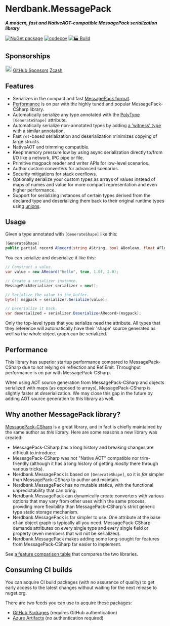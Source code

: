 ﻿# Nerdbank.MessagePack

***A modern, fast and NativeAOT-compatible MessagePack serialization library***

[![NuGet package](https://img.shields.io/nuget/v/Nerdbank.MessagePack.svg)](https://www.nuget.org/packages/Nerdbank.MessagePack)
[![codecov](https://codecov.io/gh/AArnott/Nerdbank.MessagePack/graph/badge.svg?token=CLMWEX3M3W)](https://codecov.io/gh/AArnott/Nerdbank.MessagePack)
[![🏭 Build](https://github.com/AArnott/Nerdbank.MessagePack/actions/workflows/build.yml/badge.svg)](https://github.com/AArnott/Nerdbank.MessagePack/actions/workflows/build.yml)

## Sponsorships

[<img src="https://api.gitsponsors.com/api/badge/img?id=879168187" height="20">](https://api.gitsponsors.com/api/badge/link?p=pEV0ApEQ0ApecAZcfCQ/AFcZKwlQksIdcuFwaaTXw5BFj/005M+61mfsxkFyG0aRdZmeFpC9igXTBSUgJoKoGQPhBm+jq4QRVyU8p52xKPofoYJd3Xv7RnuMoNiUhwa8EnM3maMXO+enMnJ6K0Rn0Q==)
[GitHub Sponsors](https://github.com/sponsors/AArnott)
[Zcash](zcash:u1vv2ws6xhs72faugmlrasyeq298l05rrj6wfw8hr3r29y3czev5qt4ugp7kylz6suu04363ze92dfg8ftxf3237js0x9p5r82fgy47xkjnw75tqaevhfh0rnua72hurt22v3w3f7h8yt6mxaa0wpeeh9jcm359ww3rl6fj5ylqqv54uuwrs8q4gys9r3cxdm3yslsh3rt6p7wznzhky7)

## Features

* Serializes in the compact and fast [MessagePack format](https://msgpack.org/).
* [Performance](#perf) is on par with the highly tuned and popular MessagePack-CSharp library.
* Automatically serialize any type annotated with the [PolyType](https://github.com/eiriktsarpalis/PolyType) `[GenerateShape]` attribute.
* Automatically serialize non-annotated types by adding [a 'witness' type](https://aarnott.github.io/Nerdbank.MessagePack/docs/getting-started.html#witness) with a similar annotation.
* Fast `ref`-based serialization and deserialization minimizes copying of large structs.
* NativeAOT and trimming compatible.
* Keep memory pressure low by using async serialization directly to/from I/O like a network, IPC pipe or file.
* Primitive msgpack reader and writer APIs for low-level scenarios.
* Author custom converters for advanced scenarios.
* Security mitigations for stack overflows.
* Optionally serialize your custom types as arrays of values instead of maps of names and value for more compact representation and even higher performance.
* Support for serializing instances of certain types derived from the declared type and deserializing them back to their original runtime types using [unions](https://aarnott.github.io/Nerdbank.MessagePack/docs/unions.html).

## Usage

Given a type annotated with `[GenerateShape]` like this:

```cs
[GenerateShape]
public partial record ARecord(string AString, bool ABoolean, float AFloat, double ADouble);
```

You can serialize and deserialize it like this:

```cs
// Construct a value.
var value = new ARecord("hello", true, 1.0f, 2.0);

// Create a serializer instance.
MessagePackSerializer serializer = new();

// Serialize the value to the buffer.
byte[] msgpack = serializer.Serialize(value);

// Deserialize it back.
var deserialized = serializer.Deserialize<ARecord>(msgpack);
```

Only the top-level types that you serialize need the attribute.
All types that they reference will automatically have their 'shape' source generated as well so the whole object graph can be serialized.

## <a name="perf"></a>Performance

This library has superior startup performance compared to MessagePack-CSharp due to not relying on reflection and Ref.Emit.
Throughput performance is on par with MessagePack-CSharp.

When using AOT source generation from MessagePack-CSharp and objects serialized with maps (as opposed to arrays), MessagePack-CSharp is slightly faster at *de*serialization.
We may close this gap in the future by adding AOT source generation to *this* library as well.

## Why another MessagePack library?

[MessagePack-CSharp](https://github.com/MessagePack-CSharp/MessagePack-CSharp) is a great library, and in fact is chiefly maintained by the same author as *this* library.
Here are some reasons a new library was created:

* MessagePack-CSharp has a long history and breaking changes are difficult to introduce.
* MessagePack-CSharp was not "Native AOT" compatible nor trim-friendly (although it has a long history of getting *mostly* there through various tricks).
* Nerdbank.MessagePack is based on `[GenerateShape]`, so it is *far* simpler than MessagePack-CSharp to author and maintain.
* Nerdbank.MessagePack has no mutable statics, with the functional unpredictability that can bring.
* Nerdbank.MessagePack can dynamically create converters with various options that may vary from other uses within the same process, providing more flexibility than MessagePack-CSharp's strict generic type static storage mechanism.
* Nerdbank.MessagePack is far simpler to use. One attribute at the base of an object graph is typically all you need. MessagePack-CSharp demands attributes on every single type and every single field or property (even members that will not be serialized).
* Nerdbank.MessagePack makes adding some long-sought for features from MessagePack-CSharp far easier to implement.

See [a feature comparison table](https://aarnott.github.io/Nerdbank.MessagePack/docs/migrating.html#feature-comparison) that compares the two libraries.

## Consuming CI builds

You can acquire CI build packages (with no assurance of quality) to get early access to the latest changes without waiting for the next release to nuget.org.

There are two feeds you can use to acquire these packages:

- [GitHub Packages](https://github.com/AArnott?tab=packages&repo_name=Nerdbank.MessagePack) (requires GitHub authentication)
- [Azure Artifacts](https://dev.azure.com/andrewarnott/OSS/_artifacts/feed/PublicCI) (no authentication required)
